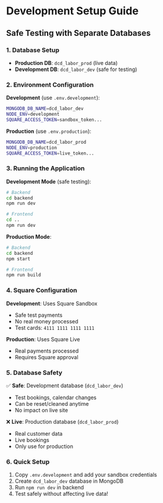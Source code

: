 # Development Setup Guide

## Safe Testing with Separate Databases

### 1. Database Setup
- **Production DB**: `dcd_labor_prod` (live data)
- **Development DB**: `dcd_labor_dev` (safe for testing)

### 2. Environment Configuration

**Development** (use `.env.development`):
```bash
MONGODB_DB_NAME=dcd_labor_dev
NODE_ENV=development
SQUARE_ACCESS_TOKEN=sandbox_token...
```

**Production** (use `.env.production`):
```bash  
MONGODB_DB_NAME=dcd_labor_prod
NODE_ENV=production
SQUARE_ACCESS_TOKEN=live_token...
```

### 3. Running the Application

**Development Mode** (safe testing):
```bash
# Backend
cd backend
npm run dev

# Frontend  
cd ..
npm run dev
```

**Production Mode**:
```bash
# Backend
cd backend  
npm start

# Frontend
npm run build
```

### 4. Square Configuration

**Development**: Uses Square Sandbox
- Safe test payments
- No real money processed
- Test cards: `4111 1111 1111 1111`

**Production**: Uses Square Live
- Real payments processed
- Requires Square approval

### 5. Database Safety

✅ **Safe**: Development database (`dcd_labor_dev`)
- Test bookings, calendar changes
- Can be reset/cleaned anytime
- No impact on live site

❌ **Live**: Production database (`dcd_labor_prod`)  
- Real customer data
- Live bookings
- Only use for production

### 6. Quick Setup

1. Copy `.env.development` and add your sandbox credentials
2. Create `dcd_labor_dev` database in MongoDB  
3. Run `npm run dev` in backend
4. Test safely without affecting live data!